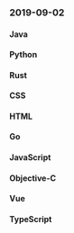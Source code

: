 ### 2019-09-02

#### Java

#### Python

#### Rust

#### CSS

#### HTML

#### Go

#### JavaScript

#### Objective-C

#### Vue

#### TypeScript
